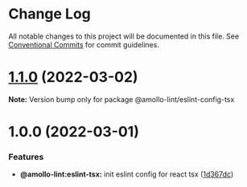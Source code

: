 # Change Log

All notable changes to this project will be documented in this file.
See [Conventional Commits](https://conventionalcommits.org) for commit guidelines.

# [1.1.0](https://github.com/amollo-ui/amollo-lint/compare/@amollo-lint/eslint-config-tsx@1.0.0...@amollo-lint/eslint-config-tsx@1.1.0) (2022-03-02)

**Note:** Version bump only for package @amollo-lint/eslint-config-tsx





# 1.0.0 (2022-03-01)


### Features

* **@amollo-lint:eslint-tsx:** init eslint config for react tsx ([1d367dc](https://github.com/amollo-ui/amollo-lint/commit/1d367dc9b84255458e479cbdc11133698c85d516))

